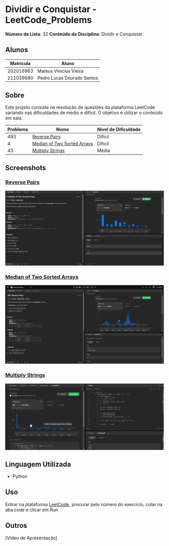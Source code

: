 # Dividir e Conquistar - LeetCode_Problems

**Número da Lista**: 32
**Conteúdo da Disciplina**: Dividir e Conquistar

## Alunos

| Matrícula | Aluno                      |
| --------- | -------------------------- |
| 202016963 | Mateus Vinicius Vieira     |
| 211039680 | Pedro Lucas Dourado Santos |

## Sobre

Este projeto consiste na resolução de questões da plataforma LeetCode variando nas dificuldades de médio e difícil. O objetivo é utilizar o conteúdo em sala.

| Problema | Nome                                                                                                                                                   | Nível de Dificuldade |
| -------- | ------------------------------------------------------------------------------------------------------------------------------------------------------ | -------------------- |
| 493      | [Reverse Pairs](https://leetcode.com/problems/reverse-pairs/description/?envType=problem-list-v2&envId=divide-and-conquer)                             | Difícil              |
| 4        | [Median of Two Sorted Arrays](https://leetcode.com/problems/median-of-two-sorted-arrays/description/?envType=problem-list-v2&envId=divide-and-conquer) | Difícil              |
| 43       | [Multiply Strings](https://leetcode.com/problems/multiply-strings/description/)                                                                        | Média                |

## Screenshots

### [Reverse Pairs](./screenshots/Screenshot_Desafio_4.png)
![](./screenshots/Screenshot_Desafio_4.png)

### [Median of Two Sorted Arrays](./screenshots/Screenshot_Desafio_493.png)
![](./screenshots/Screenshot_Desafio_493.png)

### [Multiply Strings](./screenshots/Screenshot_Desafio_43.png)
![](./screenshots/Screenshot_Desafio_43.png)


## Linguagem Utilizada

- Python

## Uso

Entrar na plataforma [LeetCode](https://leetcode.com/), procurar pelo número do exercício, colar na aba code e clicar em Run

## Outros

[Vídeo de Apresentação]
